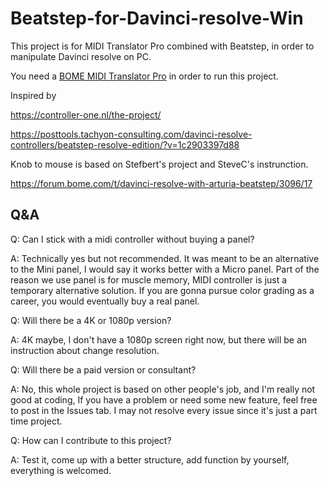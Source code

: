 # Beatstep-for-Davinci-resolve-Win
This project is for MIDI Translator Pro combined with Beatstep, in order to manipulate Davinci resolve on PC.

You need a [BOME MIDI Translator Pro](https://www.bome.com/products/miditranslator) in order to run this project. 

Inspired by 

https://controller-one.nl/the-project/

https://posttools.tachyon-consulting.com/davinci-resolve-controllers/beatstep-resolve-edition/?v=1c2903397d88

Knob to mouse is based on Stefbert's project and SteveC's instrunction.

https://forum.bome.com/t/davinci-resolve-with-arturia-beatstep/3096/17



## Q&A

Q: Can I stick with a midi controller without buying a panel?

A: Technically yes but not recommended. It was meant to be an alternative to the Mini panel, I would say it works better with a Micro panel. Part of the reason we use panel is for muscle memory, MIDI controller is just a temporary alternative solution. If you are gonna pursue color grading as a career, you would eventually buy a real panel.

Q: Will there be a 4K or 1080p version?

A: 4K maybe, I don't have a 1080p screen right now, but there will be an instruction about change resolution.

Q: Will there be a paid version or consultant?

A: No, this whole project is based on other people's job, and I'm really not good at coding, If you have a problem or need some new feature, feel free to post in the Issues tab. I may not resolve every issue since it's just a part time project.

Q: How can I contribute to this project?

A: Test it, come up with a better structure, add function by yourself, everything is welcomed.



